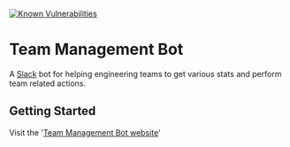 [![Known Vulnerabilities](https://snyk.io/test/github/tzahifurmanski/team-slack-bot/badge.svg)](https://snyk.io/test/github/tzahifurmanski/team-slack-bot)

# Team Management Bot

A [Slack](https://slack.com/) bot for helping engineering teams to get various stats and perform team related actions.

## Getting Started
Visit the '[Team Management Bot website](https://team-management-bot.super.site/)'